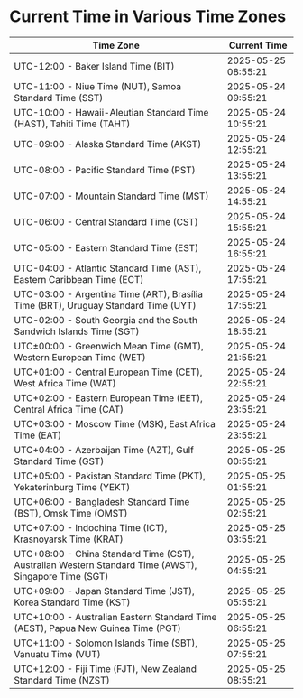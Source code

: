 # Current Time in Various Time Zones

| Time Zone | Current Time |
|-----------|--------------|
| UTC-12:00 - Baker Island Time (BIT) | 2025-05-25 08:55:21 |
| UTC-11:00 - Niue Time (NUT), Samoa Standard Time (SST) | 2025-05-24 09:55:21 |
| UTC-10:00 - Hawaii-Aleutian Standard Time (HAST), Tahiti Time (TAHT) | 2025-05-24 10:55:21 |
| UTC-09:00 - Alaska Standard Time (AKST) | 2025-05-24 12:55:21 |
| UTC-08:00 - Pacific Standard Time (PST) | 2025-05-24 13:55:21 |
| UTC-07:00 - Mountain Standard Time (MST) | 2025-05-24 14:55:21 |
| UTC-06:00 - Central Standard Time (CST) | 2025-05-24 15:55:21 |
| UTC-05:00 - Eastern Standard Time (EST) | 2025-05-24 16:55:21 |
| UTC-04:00 - Atlantic Standard Time (AST), Eastern Caribbean Time (ECT) | 2025-05-24 17:55:21 |
| UTC-03:00 - Argentina Time (ART), Brasília Time (BRT), Uruguay Standard Time (UYT) | 2025-05-24 17:55:21 |
| UTC-02:00 - South Georgia and the South Sandwich Islands Time (SGT) | 2025-05-24 18:55:21 |
| UTC±00:00 - Greenwich Mean Time (GMT), Western European Time (WET) | 2025-05-24 21:55:21 |
| UTC+01:00 - Central European Time (CET), West Africa Time (WAT) | 2025-05-24 22:55:21 |
| UTC+02:00 - Eastern European Time (EET), Central Africa Time (CAT) | 2025-05-24 23:55:21 |
| UTC+03:00 - Moscow Time (MSK), East Africa Time (EAT) | 2025-05-24 23:55:21 |
| UTC+04:00 - Azerbaijan Time (AZT), Gulf Standard Time (GST) | 2025-05-25 00:55:21 |
| UTC+05:00 - Pakistan Standard Time (PKT), Yekaterinburg Time (YEKT) | 2025-05-25 01:55:21 |
| UTC+06:00 - Bangladesh Standard Time (BST), Omsk Time (OMST) | 2025-05-25 02:55:21 |
| UTC+07:00 - Indochina Time (ICT), Krasnoyarsk Time (KRAT) | 2025-05-25 03:55:21 |
| UTC+08:00 - China Standard Time (CST), Australian Western Standard Time (AWST), Singapore Time (SGT) | 2025-05-25 04:55:21 |
| UTC+09:00 - Japan Standard Time (JST), Korea Standard Time (KST) | 2025-05-25 05:55:21 |
| UTC+10:00 - Australian Eastern Standard Time (AEST), Papua New Guinea Time (PGT) | 2025-05-25 06:55:21 |
| UTC+11:00 - Solomon Islands Time (SBT), Vanuatu Time (VUT) | 2025-05-25 07:55:21 |
| UTC+12:00 - Fiji Time (FJT), New Zealand Standard Time (NZST) | 2025-05-25 08:55:21 |
